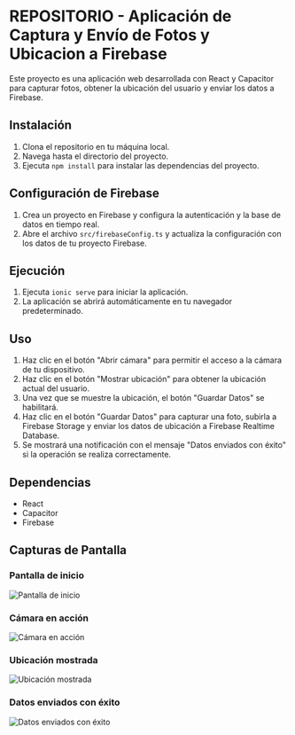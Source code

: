 # REPOSITORIO - Aplicación de Captura y Envío de Fotos y Ubicacion a Firebase

Este proyecto es una aplicación web desarrollada con React y Capacitor para capturar fotos, obtener la ubicación del usuario y enviar los datos a Firebase.

## Instalación

1. Clona el repositorio en tu máquina local.
2. Navega hasta el directorio del proyecto.
3. Ejecuta `npm install` para instalar las dependencias del proyecto.

## Configuración de Firebase

1. Crea un proyecto en Firebase y configura la autenticación y la base de datos en tiempo real.
2. Abre el archivo `src/firebaseConfig.ts` y actualiza la configuración con los datos de tu proyecto Firebase.

## Ejecución

1. Ejecuta `ionic serve` para iniciar la aplicación.
2. La aplicación se abrirá automáticamente en tu navegador predeterminado.

## Uso

1. Haz clic en el botón "Abrir cámara" para permitir el acceso a la cámara de tu dispositivo.
2. Haz clic en el botón "Mostrar ubicación" para obtener la ubicación actual del usuario.
3. Una vez que se muestre la ubicación, el botón "Guardar Datos" se habilitará.
4. Haz clic en el botón "Guardar Datos" para capturar una foto, subirla a Firebase Storage y enviar los datos de ubicación a Firebase Realtime Database.
5. Se mostrará una notificación con el mensaje "Datos enviados con éxito" si la operación se realiza correctamente.

## Dependencias

- React
- Capacitor
- Firebase

## Capturas de Pantalla

### Pantalla de inicio

![Pantalla de inicio](https://github.com/Martyn147/Ionic-React-Camara-Localizador-Firebase/assets/85313351/41961743-db44-4588-ba40-ba8d12cb1bd1)

### Cámara en acción

![Cámara en acción](https://github.com/Martyn147/Ionic-React-Camara-Localizador-Firebase/assets/85313351/6560b14a-e738-4a06-b99f-9105b22ee154)

### Ubicación mostrada

![Ubicación mostrada](https://github.com/Martyn147/Ionic-React-Camara-Localizador-Firebase/assets/85313351/b1c1b06e-2469-4108-b17f-f54425946d03)

### Datos enviados con éxito

![Datos enviados con éxito](https://github.com/Martyn147/Ionic-React-Camara-Localizador-Firebase/assets/85313351/8bedc4d3-51ad-4a53-bec1-951ed9331554)

